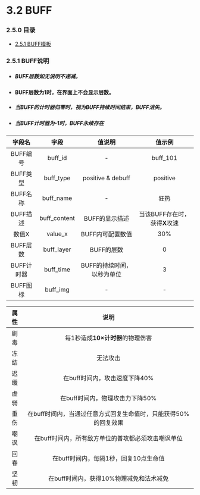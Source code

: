 # 3.2 BUFF

### 2.5.0 目录

- [<div>2.5.1 BUFF模板</div>](#251)



### 2.5.1 BUFF说明<div id="251">

- ##### BUFF层数如无说明不递减。

- **BUFF层数为1时，在界面上不会显示层数。**

- ##### 当BUFF的计时器归零时，视为BUFF持续时间结束，BUFF消失。

- ##### 当BUFF计时器为-1时，BUFF永续存在


|   字段名   |     字段     |           值说明           |            值示例             |
| :--------: | :----------: | :------------------------: | :---------------------------: |
|  BUFF编号  |   buff_id    |             -              |           buff_101            |
|  BUFF类型  |  buff_type   |     positive & debuff      |           positive            |
|  BUFF名称  |  buff_name   |             -              |             狂热              |
|  BUFF描述  | buff_content |       BUFF的显示描述       | 当该BUFF存在时，获得**X**攻速 |
|   数值X    |   value_x    |      BUFF内可配置数值      |              30%              |
|  BUFF层数  |  buff_layer  |         BUFF的层数         |               0               |
| BUFF计时器 |  buff_time   | BUFF的持续时间，以秒为单位 |               3               |
|  BUFF图标  |   buff_img   |             -              |               -               |



| 属性 |                             说明                             |
| :--: | :----------------------------------------------------------: |
| 剧毒 |               每1秒造成**10×计时器**的物理伤害               |
| 冻结 |                           无法攻击                           |
| 迟缓 |                在buff时间内，攻击速度下降40%                 |
| 虚弱 |               在buff时间内，物理攻击力下降50%                |
| 重伤 | 在buff时间内，当通过任意方式回复生命值时，只能获得50%的回复效果 |
| 嘲讽 |      在buff时间内，所有敌方单位的普攻都必须攻击嘲讽单位      |
| 回春 |            在buff时间内，每隔1秒，回复10点生命值             |
| 坚韧 |           在buff时间内，获得10%物理减免和法术减免            |

